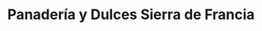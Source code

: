---
title: "Panadería y Dulces Sierra de Francia"
url: /san-martin-del-castanar/panaderia-y-dulces-sierra-de-francia/
shop: panadería
---